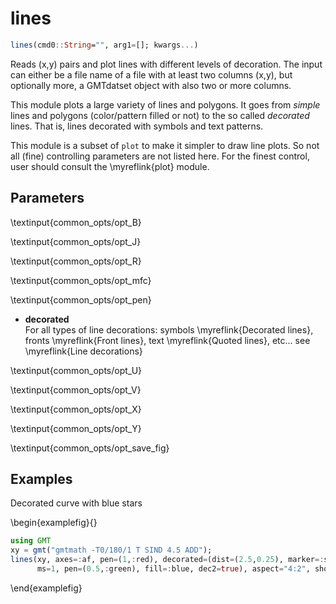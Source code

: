 # lines

```julia
lines(cmd0::String="", arg1=[]; kwargs...)
```

Reads (x,y) pairs and plot lines with different levels of decoration. The input can either be a file
name of a file with at least two columns (x,y), but optionally more, a GMTdatset object with also two
or more columns.

This module plots a large variety of lines and polygons. It goes from *simple* lines and polygons
(color/pattern filled or not) to the so called *decorated* lines. That is, lines decorated with
symbols and text patterns.

This module is a subset of `plot` to make it simpler to draw line plots. So not all (fine)
controlling parameters are not listed here. For the finest control, user should consult the \myreflink{plot} module.

Parameters
----------

\textinput{common_opts/opt_B}

\textinput{common_opts/opt_J}

\textinput{common_opts/opt_R}

\textinput{common_opts/opt_mfc}

\textinput{common_opts/opt_pen}

- **decorated**\
   For all types of line decorations: symbols \myreflink{Decorated lines}, fronts \myreflink{Front lines},
   text \myreflink{Quoted lines}, etc... see \myreflink{Line decorations}

\textinput{common_opts/opt_U}

\textinput{common_opts/opt_V}

\textinput{common_opts/opt_X}

\textinput{common_opts/opt_Y}

\textinput{common_opts/opt_save_fig}

Examples
--------

Decorated curve with blue stars

\begin{examplefig}{}
```julia
using GMT
xy = gmt("gmtmath -T0/180/1 T SIND 4.5 ADD");
lines(xy, axes=:af, pen=(1,:red), decorated=(dist=(2.5,0.25), marker=:star,
      ms=1, pen=(0.5,:green), fill=:blue, dec2=true), aspect="4:2", show=true)
```
\end{examplefig}
